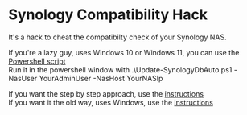 # Synology Compatibility Hack
It's a hack to cheat the compatibilty check of your Synology NAS.

If you're a lazy guy, uses Windows 10 or Windows 11, you can use the [Powershell script](Powershell/Update-SynologyDbAuto.ps1)  
Run it in the powershell window with .\Update-SynologyDbAuto.ps1 -NasUser YourAdminUser -NasHost YourNASIp  
  
If you want the step by step approach, use the [instructions](HowTo/StepSynCompHack.md)  
If you want it the old way, uses Windows, use the [instructions](HowTo/manual-editing.md)  

